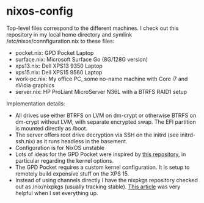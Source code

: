 # nixos-config

Top-level files correspond to the different machines. I check out this repository in my local home directory and symlink /etc/nixos/connfiguration.nix to these files:

- pocket.nix: GPD Pocket Laptop
- surface.nix: Microsoft Surface Go (8G/128G version)
- xps13.nix: Dell XPS13 9350 Laptop
- xps15.nix: Dell XPS15 9560 Laptop
- work-pc.nix: My office PC, some no-name machine with Core i7 and nVidia graphics
- server.nix: HP ProLiant MicroServer N36L with a BTRFS RAID1 setup

Implementation details:
- All drives use either BTRFS on LVM on dm-crypt or otherwise BTRFS on dm-crypt without LVM, with separate encrypted swap. The EFI partition is mounted directly as /boot.
- The server offers root drive decryption via SSH on the initrd (see initrd-ssh.nix) as it runs headless in the basement.
- Configuration is for NixOS unstable
- Lots of ideas for the GPD Pocket were inspired by [this repository](https://github.com/andir/nixos-gpd-pocket), in particular regarding the kernel options.
- The GPD Pocket requires a custom kernel configuration. It is setup to remotely build expensive stuff on the XPS 15.
- Instead of using channels directly I have the nixpkgs repository checked out as /nix/nixpkgs (usually tracking stable). [This article](https://matrix.ai/blog/intro-to-nix-channels-and-reproducible-nixos-environment/) was very helpful when I set everything up.
